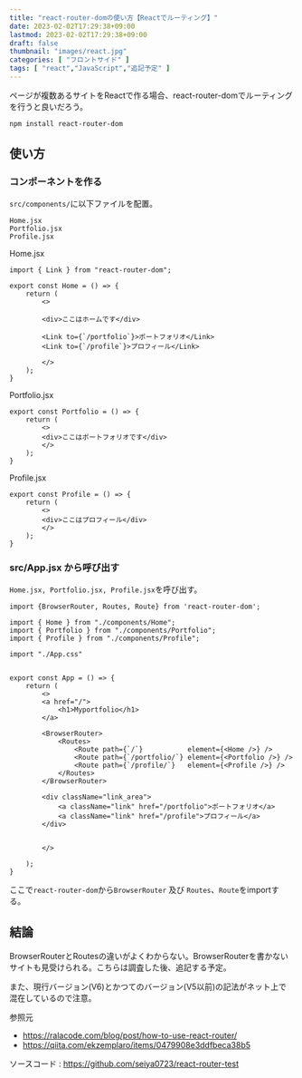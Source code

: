 ```yaml
---
title: "react-router-domの使い方【Reactでルーティング】"
date: 2023-02-02T17:29:38+09:00
lastmod: 2023-02-02T17:29:38+09:00
draft: false
thumbnail: "images/react.jpg"
categories: [ "フロントサイド" ]
tags: [ "react","JavaScript","追記予定" ]
---
```



ページが複数あるサイトをReactで作る場合、react-router-domでルーティングを行うと良いだろう。

```
npm install react-router-dom
```

## 使い方


### コンポーネントを作る

`src/components/`に以下ファイルを配置。


```
Home.jsx
Portfolio.jsx
Profile.jsx  
```

Home.jsx

```
import { Link } from "react-router-dom";

export const Home = () => {
    return (
        <>

        <div>ここはホームです</div>

        <Link to={`/portfolio`}>ポートフォリオ</Link>
        <Link to={`/profile`}>プロフィール</Link>

        </>
    );
}
```


Portfolio.jsx
```
export const Portfolio = () => {
    return (
        <>
        <div>ここはポートフォリオです</div>
        </>
    );
}
```


Profile.jsx  
```
export const Profile = () => {
    return (
        <>
        <div>ここはプロフィール</div>
        </>
    );
}
```

### src/App.jsx から呼び出す


`Home.jsx, Portfolio.jsx, Profile.jsx`を呼び出す。



```
import {BrowserRouter, Routes, Route} from 'react-router-dom';

import { Home } from "./components/Home";
import { Portfolio } from "./components/Portfolio";
import { Profile } from "./components/Profile";

import "./App.css"


export const App = () => {
    return (
        <>
        <a href="/">
            <h1>Myportfolio</h1>
        </a>

        <BrowserRouter>
            <Routes>
                <Route path={`/`}           element={<Home />} />
                <Route path={`/portfolio/`} element={<Portfolio />} />
                <Route path={`/profile/`}   element={<Profile />} />
            </Routes>
        </BrowserRouter>

        <div className="link_area">
            <a className="link" href="/portfolio">ポートフォリオ</a>
            <a className="link" href="/profile">プロフィール</a>
        </div>


        </>

    );
}
```

ここで`react-router-dom`から`BrowserRouter` 及び `Routes`、`Route`をimportする。

## 結論

BrowserRouterとRoutesの違いがよくわからない。BrowserRouterを書かないサイトも見受けられる。こちらは調査した後、追記する予定。

また、現行バージョン(V6)とかつてのバージョン(V5以前)の記法がネット上で混在しているので注意。

参照元

- https://ralacode.com/blog/post/how-to-use-react-router/
- https://qiita.com/ekzemplaro/items/0479908e3ddfbeca38b5

ソースコード : https://github.com/seiya0723/react-router-test
